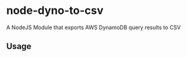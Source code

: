 node-dyno-to-csv
================

A NodeJS Module that exports AWS DynamoDB query results to CSV

Usage
------


